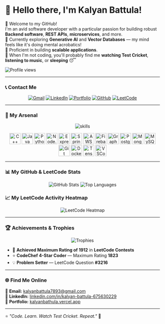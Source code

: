 # 👋 Hello there, I'm Kalyan Battula!

👀 Welcome to my GitHub!  
I'm an avid software developer with a particular passion for building robust **Backend software**, **REST APIs**, **microservices**, and more.  
🌱 Currently exploring **Generative AI** and **Vector Databases** — my mind feels like it's doing mental acrobatics!  
💪 Proficient in building **scalable applications**.  
🎯 When I'm not coding, you'll probably find me **watching Test Cricket**, **listening to music**, or **sleeping** 😴

![Profile views](https://komarev.com/ghpvc/?username=kalyanbattula7893&label=Profile%20views&color=0e75b6&style=flat)

---

### 📞 Contact Me

<p align="center">
  <a href="mailto:kalyanbattula7893@gmail.com"><img src="https://img.shields.io/badge/Gmail-D14836?style=for-the-badge&logo=gmail&logoColor=white" alt="Gmail" /></a>
  <a href="https://www.linkedin.com/in/kalyan-battula-675630229/"><img src="https://img.shields.io/badge/LinkedIn-0077B5?style=for-the-badge&logo=linkedin&logoColor=white" alt="LinkedIn" /></a>
  <a href="https://kalyanbathula.vercel.app"><img src="https://img.shields.io/badge/Portfolio-24292e?style=for-the-badge&logo=vercel&logoColor=white" alt="Portfolio" /></a>
  <a href="https://github.com/kalyanbattula7893"><img src="https://img.shields.io/badge/GitHub-000000?style=for-the-badge&logo=github&logoColor=white" alt="GitHub" /></a>
  <a href="https://leetcode.com/Kalyannn/"><img src="https://img.shields.io/badge/LeetCode-F79F1F?style=for-the-badge&logo=leetcode&logoColor=white" alt="LeetCode" /></a>
</p>

---

### 🧰 My Arsenal

<p align="center">
  <img src="https://skillicons.dev/icons?i=cpp,java,python,nodejs,express,spring,aws,firebase,rabbitmq,postgresql,mongodb,mysql,graphql,git,github,linux,vscode,supabase,docker,tensorflow,algorithm&perline=9" alt="skills" />
</p>

<p align="center">
  <img src="https://cdn.jsdelivr.net/gh/devicons/devicon/icons/cplusplus/cplusplus-original.svg" width="36" height="36" alt="C++"/>
  <img src="https://cdn.jsdelivr.net/gh/devicons/devicon/icons/java/java-original.svg" width="36" height="36" alt="Java"/>
  <img src="https://cdn.jsdelivr.net/gh/devicons/devicon/icons/python/python-original.svg" width="36" height="36" alt="Python"/>
  <img src="https://cdn.jsdelivr.net/gh/devicons/devicon/icons/nodejs/nodejs-original.svg" width="36" height="36" alt="Node.js"/>
  <img src="https://cdn.jsdelivr.net/gh/devicons/devicon/icons/express/express-original.svg" width="36" height="36" alt="Express.js"/>
  <img src="https://cdn.jsdelivr.net/gh/devicons/devicon/icons/spring/spring-original.svg" width="36" height="36" alt="Spring Boot"/>
  <img src="https://cdn.jsdelivr.net/gh/devicons/devicon/icons/aws/aws-original.svg" width="36" height="36" alt="AWS"/>
  <img src="https://cdn.jsdelivr.net/gh/devicons/devicon/icons/firebase/firebase-plain.svg" width="36" height="36" alt="Firebase"/>
  <img src="https://cdn.jsdelivr.net/gh/devicons/devicon/icons/graphql/graphql-plain.svg" width="36" height="36" alt="GraphQL"/>
  <img src="https://cdn.jsdelivr.net/gh/devicons/devicon/icons/postgresql/postgresql-original.svg" width="36" height="36" alt="PostgreSQL"/>
  <img src="https://cdn.jsdelivr.net/gh/devicons/devicon/icons/mongodb/mongodb-original.svg" width="36" height="36" alt="MongoDB"/>
  <img src="https://cdn.jsdelivr.net/gh/devicons/devicon/icons/mysql/mysql-original.svg" width="36" height="36" alt="MySQL"/>
  <img src="https://cdn.jsdelivr.net/gh/devicons/devicon/icons/git/git-original.svg" width="36" height="36" alt="Git"/>
  <img src="https://cdn.jsdelivr.net/gh/devicons/devicon/icons/docker/docker-original.svg" width="36" height="36" alt="Docker"/>
  <img src="https://cdn.jsdelivr.net/gh/devicons/devicon/icons/tensorflow/tensorflow-original.svg" width="36" height="36" alt="TensorFlow"/>
  <img src="https://cdn.jsdelivr.net/gh/devicons/devicon/icons/vscode/vscode-original.svg" width="36" height="36" alt="VSCode"/>
</p>

---

### 📊 My GitHub & LeetCode Stats

<p align="center">
  <img src="https://github-readme-stats.vercel.app/api?username=kalyanbattula7893&show_icons=true&theme=tokyonight" alt="GitHub Stats" />
  <img src="https://github-readme-stats.vercel.app/api/top-langs/?username=kalyanbattula7893&layout=compact&theme=tokyonight" alt="Top Languages" />
</p>

### 📈 My LeetCode Activity Heatmap

<p align="center">
  <img src="https://leetcard.jacoblin.cool/Kalyannn?theme=dark&font=Syne%20Mono&ext=heatmap" alt="LeetCode Heatmap" />
</p>

---

### 🏆 Achievements & Trophies

<p align="center">
  <img src="https://github-profile-trophy.vercel.app/?username=kalyanbattula7893&theme=tokyonight&no-frame=true&margin-w=15" alt="Trophies" />
</p>

- 🥇 **Achieved Maximum Rating of 1912** in **LeetCode Contests**  
- ⭐ **CodeChef 4-Star Coder** — Maximum Rating **1823**  
- 💡 **Problem Setter** — LeetCode Question **#3216**

---

### 🌐 Find Me Online
📧 **Email:** [kalyanbattula7893@gmail.com](mailto:kalyanbattula7893@gmail.com)  
🔗 **LinkedIn:** [linkedin.com/in/kalyan-battula-675630229](https://www.linkedin.com/in/kalyan-battula-675630229/)  
💼 **Portfolio:** [kalyanbathula.vercel.app](https://kalyanbathula.vercel.app)  

---

⭐ _"Code. Learn. Watch Test Cricket. Repeat."_ 🚀
